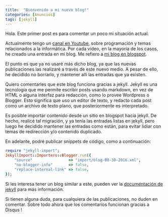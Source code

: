 ```yaml
---
title:  "Bienvenido a mi nuevo blog!"
categories: [Anuncios]
tags: [jekyll]
---
```

Hola. Este primer post es para comentar un poco mi situación actual.

Actualmente tengo un [canal en Youtube][canal], sobre programación y temas relacionados a la informática.
Por cada video, en la mayoría de los casos, he creado una entrada en mi blog. Me refiero a [mi blog en blogspot][blog].

El punto es que ya no usaré más dicho blog, ya que las nuevas publicaciones las realizaré a través de este nuevo medio. A pesar de ello, he decidido no borrarlo, y mantener allí las entradas que ya existen.

Quiero comentarles que este blog funciona gracias a jekyll. Jekyll es una tecnología que me permite escribir posts usando markdown, en vez de HTML o alguna interfaz para redacción, como lo provee Wordpress o Blogger.
Esto significa que uso un editor de texto, y redacto cada post como un archivo de texto plano, que posteriormente es interpretado.

Es posible importar contenido desde un sitio en blogspot hacia jekyll. De hecho, realicé tal migración, y ya tenía las entradas listas en jekyll, pero luego he decidido mantener las entradas como están, para evitar lidiar con temas de redirección y/o contenido duplicado.

En adelante, podré publicar snippets de código, como a continuación:

``` ruby
require "jekyll-import";
JekyllImport::Importers::Blogger.run({
	"source"                => "import/blog-08-30-2016.xml",
	"no-blogger-info"       => false,
	"replace-internal-link" => false,
});
```

Si les interesa tener un blog similar a este, pueden ver la [documentación de jekyll][jekyll] para más información.

Si tienen alguna duda, para cualquiera de las publicaciones, no duden en comentar. Sobre todo ahora que los comentarios funcionan gracias a Disqus !

[canal]: http://youtube.com/sorcjc
[blog]: https://programacion-innata.blogspot.pe/
[jekyll]: http://jekyllrb.com
